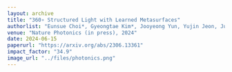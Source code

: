 ```yaml
---
layout: archive
title: "360∘ Structured Light with Learned Metasurfaces"
authorlist: "Eunsue Choi*, Gyeongtae Kim*, Jooyeong Yun, Yujin Jeon, Junsuk Rho+, Seung-Hwan Baek+"
venue: "Nature Photonics (in press), 2024"
date: 2024-06-15
paperurl: "https://arxiv.org/abs/2306.13361"
impact_factor: "34.9"
image_url: "../files/photonics.png"
---
```

